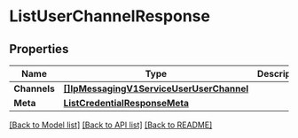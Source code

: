 # ListUserChannelResponse

## Properties

Name | Type | Description | Notes
------------ | ------------- | ------------- | -------------
**Channels** | [**[]IpMessagingV1ServiceUserUserChannel**](IpMessagingV1ServiceUserUserChannel.md) |  |[optional] 
**Meta** | [**ListCredentialResponseMeta**](ListCredentialResponseMeta.md) |  |[optional] 

[[Back to Model list]](../README.md#documentation-for-models) [[Back to API list]](../README.md#documentation-for-api-endpoints) [[Back to README]](../README.md)


